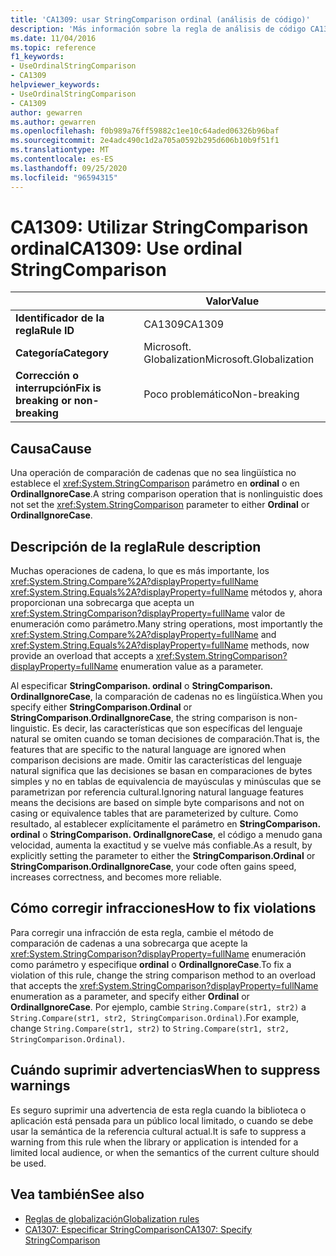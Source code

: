 ```yaml
---
title: 'CA1309: usar StringComparison ordinal (análisis de código)'
description: 'Más información sobre la regla de análisis de código CA1309: Use el ordinal ordinal'
ms.date: 11/04/2016
ms.topic: reference
f1_keywords:
- UseOrdinalStringComparison
- CA1309
helpviewer_keywords:
- UseOrdinalStringComparison
- CA1309
author: gewarren
ms.author: gewarren
ms.openlocfilehash: f0b989a76ff59882c1ee10c64aded06326b96baf
ms.sourcegitcommit: 2e4adc490c1d2a705a0592b295d606b10b9f51f1
ms.translationtype: MT
ms.contentlocale: es-ES
ms.lasthandoff: 09/25/2020
ms.locfileid: "96594315"
---
```

# <a name="ca1309-use-ordinal-stringcomparison"></a><span data-ttu-id="acc0d-103">CA1309: Utilizar StringComparison ordinal</span><span class="sxs-lookup"><span data-stu-id="acc0d-103">CA1309: Use ordinal StringComparison</span></span>

|                                     | <span data-ttu-id="acc0d-104">Valor</span><span class="sxs-lookup"><span data-stu-id="acc0d-104">Value</span></span>                   |
|-------------------------------------|-------------------------|
| <span data-ttu-id="acc0d-105">**Identificador de la regla**</span><span class="sxs-lookup"><span data-stu-id="acc0d-105">**Rule ID**</span></span>                         | <span data-ttu-id="acc0d-106">CA1309</span><span class="sxs-lookup"><span data-stu-id="acc0d-106">CA1309</span></span>                  |
| <span data-ttu-id="acc0d-107">**Categoría**</span><span class="sxs-lookup"><span data-stu-id="acc0d-107">**Category**</span></span>                        | <span data-ttu-id="acc0d-108">Microsoft. Globalization</span><span class="sxs-lookup"><span data-stu-id="acc0d-108">Microsoft.Globalization</span></span> |
| <span data-ttu-id="acc0d-109">**Corrección o interrupción**</span><span class="sxs-lookup"><span data-stu-id="acc0d-109">**Fix is breaking or non-breaking**</span></span> | <span data-ttu-id="acc0d-110">Poco problemático</span><span class="sxs-lookup"><span data-stu-id="acc0d-110">Non-breaking</span></span>            |

## <a name="cause"></a><span data-ttu-id="acc0d-111">Causa</span><span class="sxs-lookup"><span data-stu-id="acc0d-111">Cause</span></span>

<span data-ttu-id="acc0d-112">Una operación de comparación de cadenas que no sea lingüística no establece el <xref:System.StringComparison> parámetro en **ordinal** o en **OrdinalIgnoreCase**.</span><span class="sxs-lookup"><span data-stu-id="acc0d-112">A string comparison operation that is nonlinguistic does not set the <xref:System.StringComparison> parameter to either **Ordinal** or **OrdinalIgnoreCase**.</span></span>

## <a name="rule-description"></a><span data-ttu-id="acc0d-113">Descripción de la regla</span><span class="sxs-lookup"><span data-stu-id="acc0d-113">Rule description</span></span>

<span data-ttu-id="acc0d-114">Muchas operaciones de cadena, lo que es más importante, los <xref:System.String.Compare%2A?displayProperty=fullName> <xref:System.String.Equals%2A?displayProperty=fullName> métodos y, ahora proporcionan una sobrecarga que acepta un <xref:System.StringComparison?displayProperty=fullName> valor de enumeración como parámetro.</span><span class="sxs-lookup"><span data-stu-id="acc0d-114">Many string operations, most importantly the <xref:System.String.Compare%2A?displayProperty=fullName> and <xref:System.String.Equals%2A?displayProperty=fullName> methods, now provide an overload that accepts a <xref:System.StringComparison?displayProperty=fullName> enumeration value as a parameter.</span></span>

<span data-ttu-id="acc0d-115">Al especificar **StringComparison. ordinal** o **StringComparison. OrdinalIgnoreCase**, la comparación de cadenas no es lingüística.</span><span class="sxs-lookup"><span data-stu-id="acc0d-115">When you specify either **StringComparison.Ordinal** or **StringComparison.OrdinalIgnoreCase**, the string comparison is non-linguistic.</span></span> <span data-ttu-id="acc0d-116">Es decir, las características que son específicas del lenguaje natural se omiten cuando se toman decisiones de comparación.</span><span class="sxs-lookup"><span data-stu-id="acc0d-116">That is, the features that are specific to the natural language are ignored when comparison decisions are made.</span></span> <span data-ttu-id="acc0d-117">Omitir las características del lenguaje natural significa que las decisiones se basan en comparaciones de bytes simples y no en tablas de equivalencia de mayúsculas y minúsculas que se parametrizan por referencia cultural.</span><span class="sxs-lookup"><span data-stu-id="acc0d-117">Ignoring natural language features means the decisions are based on simple byte comparisons and not on casing or equivalence tables that are parameterized by culture.</span></span> <span data-ttu-id="acc0d-118">Como resultado, al establecer explícitamente el parámetro en **StringComparison. ordinal** o **StringComparison. OrdinalIgnoreCase**, el código a menudo gana velocidad, aumenta la exactitud y se vuelve más confiable.</span><span class="sxs-lookup"><span data-stu-id="acc0d-118">As a result, by explicitly setting the parameter to either the **StringComparison.Ordinal** or **StringComparison.OrdinalIgnoreCase**, your code often gains speed, increases correctness, and becomes more reliable.</span></span>

## <a name="how-to-fix-violations"></a><span data-ttu-id="acc0d-119">Cómo corregir infracciones</span><span class="sxs-lookup"><span data-stu-id="acc0d-119">How to fix violations</span></span>

<span data-ttu-id="acc0d-120">Para corregir una infracción de esta regla, cambie el método de comparación de cadenas a una sobrecarga que acepte la <xref:System.StringComparison?displayProperty=fullName> enumeración como parámetro y especifique **ordinal** o **OrdinalIgnoreCase**.</span><span class="sxs-lookup"><span data-stu-id="acc0d-120">To fix a violation of this rule, change the string comparison method to an overload that accepts the <xref:System.StringComparison?displayProperty=fullName> enumeration as a parameter, and specify either **Ordinal** or **OrdinalIgnoreCase**.</span></span> <span data-ttu-id="acc0d-121">Por ejemplo, cambie `String.Compare(str1, str2)` a `String.Compare(str1, str2, StringComparison.Ordinal)`.</span><span class="sxs-lookup"><span data-stu-id="acc0d-121">For example, change `String.Compare(str1, str2)` to `String.Compare(str1, str2, StringComparison.Ordinal)`.</span></span>

## <a name="when-to-suppress-warnings"></a><span data-ttu-id="acc0d-122">Cuándo suprimir advertencias</span><span class="sxs-lookup"><span data-stu-id="acc0d-122">When to suppress warnings</span></span>

<span data-ttu-id="acc0d-123">Es seguro suprimir una advertencia de esta regla cuando la biblioteca o aplicación está pensada para un público local limitado, o cuando se debe usar la semántica de la referencia cultural actual.</span><span class="sxs-lookup"><span data-stu-id="acc0d-123">It is safe to suppress a warning from this rule when the library or application is intended for a limited local audience, or when the semantics of the current culture should be used.</span></span>

## <a name="see-also"></a><span data-ttu-id="acc0d-124">Vea también</span><span class="sxs-lookup"><span data-stu-id="acc0d-124">See also</span></span>

- [<span data-ttu-id="acc0d-125">Reglas de globalización</span><span class="sxs-lookup"><span data-stu-id="acc0d-125">Globalization rules</span></span>](globalization-warnings.md)
- [<span data-ttu-id="acc0d-126">CA1307: Especificar StringComparison</span><span class="sxs-lookup"><span data-stu-id="acc0d-126">CA1307: Specify StringComparison</span></span>](ca1307.md)
